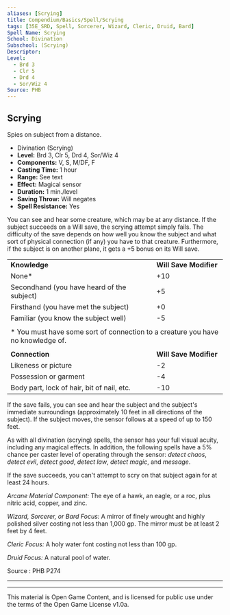 ```yaml
---
aliases: [Scrying]
title: Compendium/Basics/Spell/Scrying
tags: [35E_SRD, Spell, Sorcerer, Wizard, Cleric, Druid, Bard]
Spell Name: Scrying
School: Divination
Subschool: (Scrying)
Descriptor: 
Level:
  - Brd 3
  - Clr 5
  - Drd 4
  - Sor/Wiz 4
Source: PHB
---
```



## Scrying

Spies on subject from a distance.

*   Divination (Scrying)
*   **Level:** Brd 3, Clr 5, Drd 4, Sor/Wiz 4
*   **Components:** V, S, M/DF, F
*   **Casting Time:** 1 hour
*   **Range:** See text
*   **Effect:** Magical sensor
*   **Duration:** 1 min./level
*   **Saving Throw:** Will negates
*   **Spell Resistance:** Yes

<p>You can see and hear some creature, which may be at any distance. If the subject succeeds on a Will save, the scrying attempt simply fails. The difficulty of the save depends on how well you know the subject and what sort of physical connection (if any) you have to that creature. Furthermore, if the subject is on another plane, it gets a +5 bonus on its Will save.</p><table> <tr decoration="underline"> <td colspan="2"> <b>Knowledge</b> </td> <td> <b>Will Save Modifier</b> </td> </tr> <tr> <td colspan="2"> None* </td> <td> +10 </td> </tr> <tr> <td colspan="2"> Secondhand (you have heard of the subject) </td> <td> +5 </td> </tr> <tr> <td colspan="2"> Firsthand (you have met the subject) </td> <td> +0 </td> </tr> <tr> <td colspan="2"> Familiar (you know the subject well) </td> <td> -5 </td> </tr> <tr><td></td></tr> <tr> <td colspan="3"> * You must have some sort of connection to a creature you have no knowledge of. </td> </tr> <tr><td></td></tr> <tr decoration="underline"> <td colspan="2"> <b>Connection</b> </td> <td> <b>Will Save Modifier</b> </td> </tr> <tr> <td colspan="2"> Likeness or picture </td> <td> -2 </td> </tr> <tr> <td colspan="2"> Possession or garment </td> <td> -4 </td> </tr> <tr> <td colspan="2"> Body part, lock of hair, bit of nail, etc. </td> <td> -10 </td> </tr> </table><p>If the save fails, you can see and hear the subject and the subject's immediate surroundings (approximately 10 feet in all directions of the subject). If the subject moves, the sensor follows at a speed of up to 150 feet.</p><p>As with all divination (scrying) spells, the sensor has your full visual acuity, including any magical effects. In addition, the following spells have a 5% chance per caster level of operating through the sensor: <i>detect chaos</i>, <i>detect evil</i>, <i>detect good</i>, <i>detect law</i>, <i>detect magic</i>, and <i>message</i>.</p><p>If the save succeeds, you can't attempt to scry on that subject again for at least 24 hours.</p><p><i>Arcane Material Component:</i> The eye of a hawk, an eagle, or a roc, plus nitric acid, copper, and zinc.</p><p><i>Wizard, Sorcerer, or Bard Focus:</i> A mirror of finely wrought and highly polished silver costing not less than 1,000 gp. The mirror must be at least 2 feet by 4 feet.</p><p><i>Cleric Focus:</i> A holy water font costing not less than 100 gp.</p><p><i>Druid Focus:</i> A natural pool of water.</p>

Source : PHB P274

---

---

This material is Open Game Content, and is licensed for public use under
the terms of the Open Game License v1.0a.
